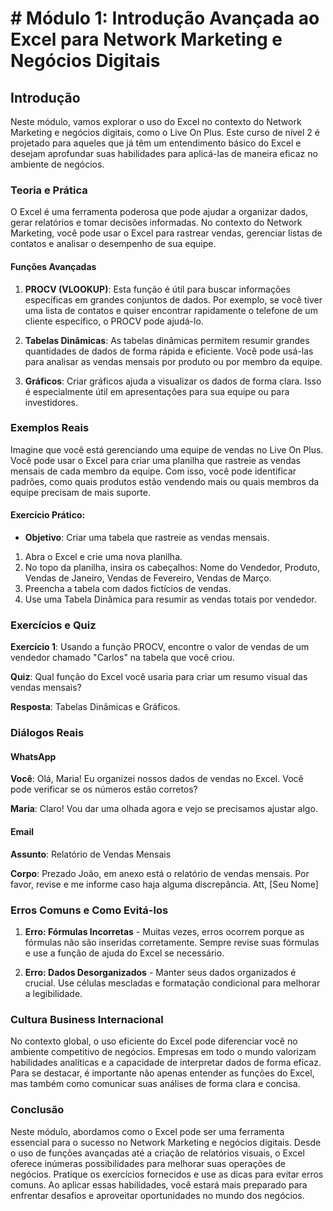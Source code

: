 # # Módulo 1: Introdução Avançada ao Excel para Network Marketing e Negócios Digitais

## Introdução

Neste módulo, vamos explorar o uso do Excel no contexto do Network Marketing e negócios digitais, como o Live On Plus. Este curso de nível 2 é projetado para aqueles que já têm um entendimento básico do Excel e desejam aprofundar suas habilidades para aplicá-las de maneira eficaz no ambiente de negócios.

### Teoria e Prática

O Excel é uma ferramenta poderosa que pode ajudar a organizar dados, gerar relatórios e tomar decisões informadas. No contexto do Network Marketing, você pode usar o Excel para rastrear vendas, gerenciar listas de contatos e analisar o desempenho de sua equipe.

#### Funções Avançadas

1. **PROCV (VLOOKUP)**: Esta função é útil para buscar informações específicas em grandes conjuntos de dados. Por exemplo, se você tiver uma lista de contatos e quiser encontrar rapidamente o telefone de um cliente específico, o PROCV pode ajudá-lo.

2. **Tabelas Dinâmicas**: As tabelas dinâmicas permitem resumir grandes quantidades de dados de forma rápida e eficiente. Você pode usá-las para analisar as vendas mensais por produto ou por membro da equipe.

3. **Gráficos**: Criar gráficos ajuda a visualizar os dados de forma clara. Isso é especialmente útil em apresentações para sua equipe ou para investidores.

### Exemplos Reais

Imagine que você está gerenciando uma equipe de vendas no Live On Plus. Você pode usar o Excel para criar uma planilha que rastreie as vendas mensais de cada membro da equipe. Com isso, você pode identificar padrões, como quais produtos estão vendendo mais ou quais membros da equipe precisam de mais suporte.

#### Exercício Prático:

- **Objetivo**: Criar uma tabela que rastreie as vendas mensais.

1. Abra o Excel e crie uma nova planilha.
2. No topo da planilha, insira os cabeçalhos: Nome do Vendedor, Produto, Vendas de Janeiro, Vendas de Fevereiro, Vendas de Março.
3. Preencha a tabela com dados fictícios de vendas.
4. Use uma Tabela Dinâmica para resumir as vendas totais por vendedor.

### Exercícios e Quiz

**Exercício 1**: Usando a função PROCV, encontre o valor de vendas de um vendedor chamado "Carlos" na tabela que você criou.

**Quiz**: Qual função do Excel você usaria para criar um resumo visual das vendas mensais? 

**Resposta**: Tabelas Dinâmicas e Gráficos.

### Diálogos Reais

#### WhatsApp

**Você**: Olá, Maria! Eu organizei nossos dados de vendas no Excel. Você pode verificar se os números estão corretos?

**Maria**: Claro! Vou dar uma olhada agora e vejo se precisamos ajustar algo.

#### Email

**Assunto**: Relatório de Vendas Mensais

**Corpo**: Prezado João, em anexo está o relatório de vendas mensais. Por favor, revise e me informe caso haja alguma discrepância. Att, [Seu Nome]

### Erros Comuns e Como Evitá-los

1. **Erro: Fórmulas Incorretas** - Muitas vezes, erros ocorrem porque as fórmulas não são inseridas corretamente. Sempre revise suas fórmulas e use a função de ajuda do Excel se necessário.

2. **Erro: Dados Desorganizados** - Manter seus dados organizados é crucial. Use células mescladas e formatação condicional para melhorar a legibilidade.

### Cultura Business Internacional

No contexto global, o uso eficiente do Excel pode diferenciar você no ambiente competitivo de negócios. Empresas em todo o mundo valorizam habilidades analíticas e a capacidade de interpretar dados de forma eficaz. Para se destacar, é importante não apenas entender as funções do Excel, mas também como comunicar suas análises de forma clara e concisa.

### Conclusão

Neste módulo, abordamos como o Excel pode ser uma ferramenta essencial para o sucesso no Network Marketing e negócios digitais. Desde o uso de funções avançadas até a criação de relatórios visuais, o Excel oferece inúmeras possibilidades para melhorar suas operações de negócios. Pratique os exercícios fornecidos e use as dicas para evitar erros comuns. Ao aplicar essas habilidades, você estará mais preparado para enfrentar desafios e aproveitar oportunidades no mundo dos negócios.